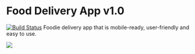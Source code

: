 # Food Delivery App v1.0

[![Build Status](https://travis-ci.org/joemccann/dillinger.svg?branch=master)](https://travis-ci.org/joemccann/dillinger)
Foodie delivery app that is mobile-ready, user-friendly and easy to use.

![](https://i.ibb.co/YtY4Kc3/Whats-App-Image-2022-10-13-at-02-44-12-Small.jpg)